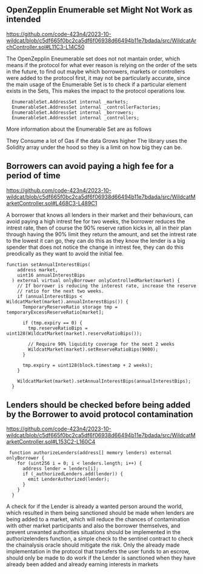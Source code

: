 ## OpenZepplin Enumerable set Might Not Work as intended 

https://github.com/code-423n4/2023-10-wildcat/blob/c5df665f0bc2ca5df6f06938d66494b11e7bdada/src/WildcatArchController.sol#L11C3-L14C50

The OpenZepplin Eneumerable set does not not mantain order, which means if the protocol for what ever reason is relying on the order of the sets in the future, to find out maybe which borrowers, markets or controllers were added to the protocol first, it may not be particularly accurate, since the main usage of the Enumerable Set is to check if a particular element exists in the Sets, This makes the impact to the protocol operations low. 

```solidity
  EnumerableSet.AddressSet internal _markets;
  EnumerableSet.AddressSet internal _controllerFactories;
  EnumerableSet.AddressSet internal _borrowers;
  EnumerableSet.AddressSet internal _controllers;
```

More information about the Enumerable Set are as follows 

They Consume a lot of Gas if the data Grows higher
The library uses the Solidity array under the hood so they is a limit on how big they can be.

## Borrowers can avoid paying a high fee for a period of time

https://github.com/code-423n4/2023-10-wildcat/blob/c5df665f0bc2ca5df6f06938d66494b11e7bdada/src/WildcatMarketController.sol#L468C3-L489C1

A borrower that knows all lenders in their market and their behaviours, can avoid paying a high intrest fee for two weeks, the borrower reduces the intrest rate, then of course the 90% reserve ration kicks in, all in their plan through having the 90% limit they return the amount, and set the intrest rate to the lowest it can go, they can do this as they know the lender is a big spender that does not notice the change in intrest fee, they can do this preodically as they want to avoid the initial fee. 

```solidity
function setAnnualInterestBips(
    address market,
    uint16 annualInterestBips
  ) external virtual onlyBorrower onlyControlledMarket(market) {
    // If borrower is reducing the interest rate, increase the reserve
    // ratio for the next two weeks.
    if (annualInterestBips < WildcatMarket(market).annualInterestBips()) {
      TemporaryReserveRatio storage tmp = temporaryExcessReserveRatio[market];

      if (tmp.expiry == 0) {
        tmp.reserveRatioBips = uint128(WildcatMarket(market).reserveRatioBips());

        // Require 90% liquidity coverage for the next 2 weeks
        WildcatMarket(market).setReserveRatioBips(9000);
      }

      tmp.expiry = uint128(block.timestamp + 2 weeks);
    }

    WildcatMarket(market).setAnnualInterestBips(annualInterestBips);
  }
```

## Lenders should be checked before being added by the Borrower to avoid protocol contamination

https://github.com/code-423n4/2023-10-wildcat/blob/c5df665f0bc2ca5df6f06938d66494b11e7bdada/src/WildcatMarketController.sol#L153C2-L160C4

```solidity
 function authorizeLenders(address[] memory lenders) external onlyBorrower {
    for (uint256 i = 0; i < lenders.length; i++) {
      address lender = lenders[i];
      if (_authorizedLenders.add(lender)) {
        emit LenderAuthorized(lender);
      }
    }
  }
```

A check for if the Lender is already a wanted person around the world, which resulted in them being sanctioned should be made when lenders are being added to a market, which will reduce the chances of contamination with other market participants and also the borrower themselves, and prevent unwanted authorities situations should be implemented in the authorizelenders function, a simple check to the sentinel contract to check the chainalysis oracle should mitigate the risk. Only the already made implementation in the protocol that transfers the user funds to an escrow, should only be made to do work if the Lender is sanctioned when they have already been added and already earning interests in markets
